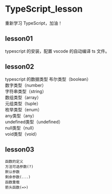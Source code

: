 # TypeScript_lesson
重新学习 TypeScript，加油！

## lesson01
typescript 的安装，配置 vscode 的自动编译 ts 文件。

## lesson02
typescript 的数据类型
    布尔类型（boolean）  
    数字类型（number）  
    字符串类型（string）  
    数组类型（array）  
    元组类型（tuple）  
    枚举类型（enum）  
    any类型（any）  
    undefined类型（undefined）  
    null类型（null）  
    void类型（void）  

## lesson03
    函数的定义  
    方法可选参数(?)  
    默认参数  
    剩余参数(...)  
    函数重载  
    箭头函数(=>)  


